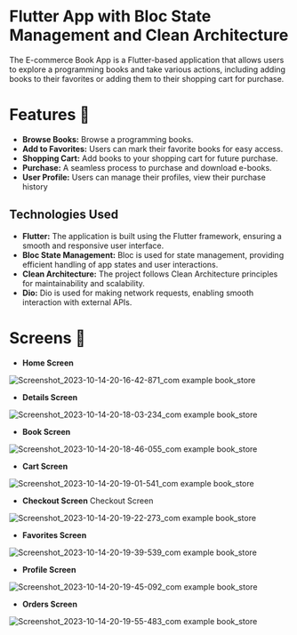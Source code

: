 # Flutter App with Bloc State Management and Clean Architecture
The E-commerce Book App is a Flutter-based application that allows users to explore a programming books and take various actions, including adding books to their favorites or adding them to their shopping cart for purchase.

# Features 🎯
- **Browse Books:** Browse a programming books.
- **Add to Favorites:** Users can mark their favorite books for easy access.
- **Shopping Cart:** Add books to your shopping cart for future purchase.
- **Purchase:** A seamless process to purchase and download e-books.
- **User Profile:** Users can manage their profiles, view their purchase history

## Technologies Used

- **Flutter:** The application is built using the Flutter framework, ensuring a smooth and responsive user interface.
- **Bloc State Management:** Bloc is used for state management, providing efficient handling of app states and user interactions.
- **Clean Architecture:** The project follows Clean Architecture principles for maintainability and scalability.
- **Dio:** Dio is used for making network requests, enabling smooth interaction with external APIs.

# Screens 📱

- **Home Screen**
  
![Screenshot_2023-10-14-20-16-42-871_com example book_store](https://github.com/abdalrhman7/E-commerce-Book-App/assets/119235456/3315d372-c255-41fb-9fe8-72f140bb9f50)

- **Details Screen**

![Screenshot_2023-10-14-20-18-03-234_com example book_store](https://github.com/abdalrhman7/E-commerce-Book-App/assets/119235456/c044b396-2273-4f70-acc0-3914ed2cf604)

- **Book Screen**

![Screenshot_2023-10-14-20-18-46-055_com example book_store](https://github.com/abdalrhman7/E-commerce-Book-App/assets/119235456/d0153c50-0fa7-479a-a70e-959ec7efcc46)

- **Cart Screen**

![Screenshot_2023-10-14-20-19-01-541_com example book_store](https://github.com/abdalrhman7/E-commerce-Book-App/assets/119235456/547f0835-f996-4579-a59c-71e912c51fd5)

- **Checkout Screen** Checkout Screen
 
![Screenshot_2023-10-14-20-19-22-273_com example book_store](https://github.com/abdalrhman7/E-commerce-Book-App/assets/119235456/933e470d-17a5-4411-a7a9-fdbc1e595436)

- **Favorites Screen** 

![Screenshot_2023-10-14-20-19-39-539_com example book_store](https://github.com/abdalrhman7/E-commerce-Book-App/assets/119235456/04912aff-a0bb-457e-b4e8-dab6267abe91)

- **Profile Screen**

![Screenshot_2023-10-14-20-19-45-092_com example book_store](https://github.com/abdalrhman7/E-commerce-Book-App/assets/119235456/8659e66c-acc7-4936-9666-6467d8134a91)

- **Orders Screen**

![Screenshot_2023-10-14-20-19-55-483_com example book_store](https://github.com/abdalrhman7/E-commerce-Book-App/assets/119235456/6af854ff-a0bf-467b-a234-9812b1eb72b8)
